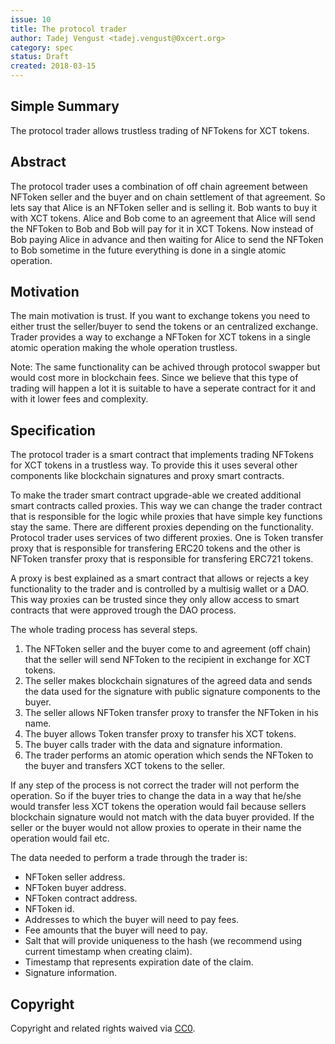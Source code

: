 ```yaml
---
issue: 10
title: The protocol trader
author: Tadej Vengust <tadej.vengust@0xcert.org>
category: spec
status: Draft
created: 2018-03-15
---
```


## Simple Summary

The protocol trader allows trustless trading of NFTokens for XCT tokens.

## Abstract

The protocol trader uses a combination of off chain agreement between NFToken seller and the buyer and on chain settlement of that agreement. So lets say that Alice is an NFToken seller and is selling it. Bob wants to buy it with XCT tokens. Alice and Bob come to an agreement that Alice will send the NFToken to Bob and Bob will pay for it in XCT Tokens. Now instead of Bob paying Alice in advance and then waiting for Alice to send the NFToken to Bob sometime in the future everything is done in a single atomic operation. 

## Motivation

The main motivation is trust. If you want to exchange tokens you need to either trust the seller/buyer to send the tokens or an centralized exchange.
Trader provides a way to exchange a NFToken for XCT tokens in a single atomic operation making the whole operation trustless. 

Note: The same functionality can be achived through protocol swapper but would cost more in blockchain fees. Since we believe that this type of trading will happen a lot it is suitable to have a seperate contract for it and with it lower fees and complexity.  

## Specification

The protocol trader is a smart contract that implements trading NFTokens for XCT tokens in a trustless way. To provide this it uses several other components like blockchain signatures and proxy smart contracts. 

To make the trader smart contract upgrade-able we created additional smart contracts called proxies. This way we can change the trader contract that is responsible for the logic while proxies that have simple key functions stay the same. There are different proxies depending on the functionality. Protocol trader uses services of two different proxies. One is Token transfer proxy that is responsible for transfering ERC20 tokens and the other is NFToken transfer proxy that is responsible for transfering ERC721 tokens. 

A proxy is best explained as a smart contract that allows or rejects a key functionality to the trader and is controlled by a multisig wallet or a DAO. This way proxies can be trusted since they only allow access to smart contracts that were approved trough the DAO process.

The whole trading process has several steps.
1. The NFToken seller and the buyer come to and agreement (off chain) that the seller will send NFToken to the recipient in exchange for XCT tokens.
2. The seller makes blockchain signatures of the agreed data and sends the data used for the signature with public signature components to the buyer.
3. The seller allows NFToken transfer proxy to transfer the NFToken in his name.
4. The buyer allows Token transfer proxy to transfer his XCT tokens.
5. The buyer calls trader with the data and signature information.
6. The trader performs an atomic operation which sends the NFToken to the buyer and transfers XCT tokens to the seller.

If any step of the process is not correct the trader will not perform the operation. So if the buyer tries to change the data in a way that he/she would transfer less XCT tokens the operation would fail because sellers blockchain signature would not match with the data buyer provided. If the seller or the buyer would not allow proxies to operate in their name the operation would fail etc.

The data needed to perform a trade through the trader is:
* NFToken seller address.
* NFToken buyer address. 
* NFToken contract address. 
* NFToken id.
* Addresses to which the buyer will need to pay fees. 
* Fee amounts that the buyer will need to pay.
* Salt that will provide uniqueness to the hash (we recommend using current timestamp when creating claim).
* Timestamp that represents expiration date of the claim.
* Signature information. 

## Copyright

Copyright and related rights waived via [CC0](https://creativecommons.org/publicdomain/zero/1.0/).
